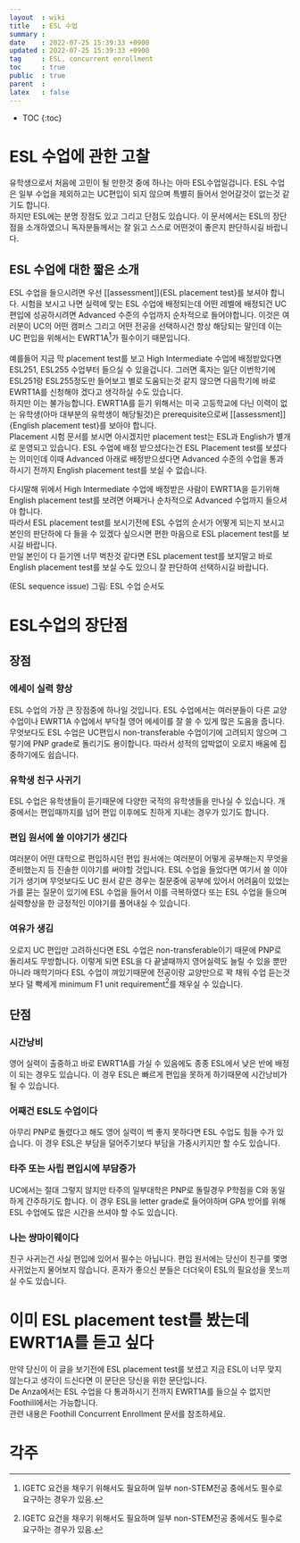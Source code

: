 ```yaml
---
layout  : wiki
title   : ESL 수업
summary : 
date    : 2022-07-25 15:39:33 +0900
updated : 2022-07-25 15:39:33 +0900
tag     : ESL, concurrent enrollment
toc     : true
public  : true
parent  : 
latex   : false
---
```

* TOC
{:toc}

# ESL 수업에 관한 고찰
유학생으로서 처음에 고민이 될 만한것 중에 하나는 아마 ESL수업일겁니다. ESL 수업은 일부 수업을 제외하고는 UC편입이 되지 않으며 특별히 들어서 얻어갈것이 없는것 같기도 합니다.  
하지만 ESL에는 분명 장점도 있고 그리고 단점도 있습니다. 이 문서에서는 ESL의 장단점을 소개하였으니 독자분들께서는 잘 읽고 스스로 어떤것이 좋은지 판단하시길 바랍니다.  

## ESL 수업에 대한 짧은 소개
ESL 수업을 들으시려면 우선 [[assessment]]{ESL placement test}를 보셔야 합니다. 시험을 보시고 나면 실력에 맞는 ESL 수업에 배정되는데 어떤 레벨에 배정되건 UC 편입에 성공하시려면 Advanced 수준의 수업까지 순차적으로 들어야합니다.
이것은 여러분이 UC의 어떤 캠퍼스 그리고 어떤 전공을 선택하시건 항상 해당되는 말인데 이는 UC 편입을 위해서는 EWRT1A[^1]가 필수이기 때문입니다.  
<br/>
예를들어 지금 막 placement test를 보고 High Intermediate 수업에 배정받았다면 ESL251, ESL255 수업부터 들으실 수 있을겁니다. 그러면 혹자는 일단 이번학기에 ESL251랑 ESL255정도만 들어보고 별로 도움되는것 같지 않으면 다음학기에 바로 EWRT1A를 신청해야 겠다고 생각하실 수도 있습니다.  
하지만 이는 불가능합니다. EWRT1A를 듣기 위해서는 미국 고등학교에 다닌 이력이 없는 유학생(아마 대부분의 유학생이 해당될것)은 prerequisite으로써 [[assessment]]{English placement test}를 보아야 합니다.  
Placement 시험 문서를 보시면 아시겠지만 placement test는 ESL과 English가 별개로 운영되고 있습니다. ESL 수업에 배정 받으셨다는건 ESL Placement test를 보셨다는 의미인데 이때 Advanced 아래로 배정받으셨다면 Advanced 수준의 수업을 통과하시기 전까지 English placement test를 보실 수 없습니다.  

다시말해 위에서 High Intermediate 수업에 배정받은 사람이 EWRT1A을 듣기위해 English placement test를 보려면 어째거나 순차적으로 Advanced 수업까지 들으셔야 합니다.  
따라서 ESL placement test를 보시기전에 ESL 수업의 순서가 어떻게 되는지 보시고 본인의 판단하에 다 들을 수 있겠다 싶으시면 편한 마음으로 ESL placement test를 보시길 바랍니다.  
만일 본인이 다 듣기엔 너무 벅찬것 같다면 ESL placement test를 보지말고 바로 English placement test를 보실 수도 있으니 잘 판단하여 선택하시길 바랍니다.  

(ESL sequence issue)
그림: ESL 수업 순서도  

# ESL수업의 장단점

## 장점

### 에세이 실력 향상
ESL 수업의 가장 큰 장점중에 하나일 것입니다. ESL 수업에서는 여러분들이 다른 교양수업이나 EWRT1A 수업에서 부닥칠 영어 에세이를 잘 쓸 수 있게 많은 도움을 줍니다. 무엇보다도 ESL 수업은 UC편입시 non-transferable 수업이기에 고려되지 않으며 그렇기에 PNP grade로 돌리기도 용이합니다. 따라서 성적의 압박없이 오로지 배움에 집중하기에도 쉽습니다.

### 유학생 친구 사귀기
ESL 수업은 유학생들이 듣기때문에 다양한 국적의 유학생들을 만나실 수 있습니다. 개중에서는 편입때까지를 넘어 편입 이후에도 친하게 지내는 경우가 있기도 합니다.

### 편입 원서에 쓸 이야기가 생긴다
여러분이 어떤 대학으로 편입하시던 편입 원서에는 여러분이 어떻게 공부해는지 무엇을 준비했는지 등 진솔한 이야기를 써야할 것입니다. ESL 수업을 들었다면 여기서 쓸 이야기가 생기며 무엇보다도 UC 원서 같은 경우는 질문중에 공부에 있어서 어려움이 있었는가를 묻는 질문이 있기에 ESL 수업을 들어서 이를 극복하였다 또는 ESL 수업을 들으며 실력향상을 한 긍정적인 이야기를 풀어내실 수 있습니다.

### 여유가 생김
오로지 UC 편입만 고려하신다면 ESL 수업은 non-transferable이기 때문에 PNP로 돌리셔도 무방합니다. 이렇게 되면 ESL을 다 끝낼때까지 영어실력도 늘릴 수 있을 뿐만 아니라 매학기마다 ESL 수업이 껴있기때문에 전공이랑 교양만으로 꽉 채워 수업 듣는것보다 덜 빡세게 minimum F1 unit requirement[^1]를 채우실 수 있습니다.

## 단점

### 시간낭비
영어 실력이 출중하고 바로 EWRT1A를 가실 수 있음에도 종종 ESL에서 낮은 반에 배정이 되는 경우도 있습니다. 이 경우 ESL은 빠르게 편입을 못하게 하기때문에 시간낭비가 될 수 있습니다. 

### 어째건 ESL도 수업이다
아무리 PNP로 돌렸다고 해도 영어 실력이 썩 좋지 못하다면 ESL 수업도 힘들 수가 있습니다. 이 경우 ESL은 부담을 덜어주기보다 부담을 가중시키지만 할 수도 있습니다.

### 타주 또는 사립 편입시에 부담증가
UC에서는 절대 그렇지 않지만 타주의 일부대학은 PNP로 돌릴경우 P학점을 C와 동일하게 간주하기도 합니다. 이 경우 ESL을 letter grade로 들어야하며 GPA 방어를 위해 ESL 수업에도 많은 시간을 쓰셔야 할 수도 있습니다.

### 나는 썅마이웨이다
친구 사귀는건 사실 편입에 있어서 필수는 아닙니다. 편입 원서에는 당신이 친구를 몇명 사귀었는지 물어보지 않습니다. 혼자가 좋으신 분들은 더더욱이 ESL의 필요성을 못느끼실 수도 있습니다. 

# 이미 ESL placement test를 봤는데 EWRT1A를 듣고 싶다
만약 당신이 이 글을 보기전에 ESL placement test를 보셨고 지금 ESL이 너무 맞지 않는다고 생각이 드신다면 이 문단은 당신을 위한 문단입니다.  
De Anza에서는 ESL 수업을 다 통과하시기 전까지 EWRT1A를 들으실 수 없지만 Foothill에서는 가능합니다.   
관련 내용은 Foothill Concurrent Enrollment 문서를 참조하세요.

# 각주
[^1]: IGETC 요건을 채우기 위해서도 필요하며 일부 non-STEM전공 중에서도 필수로 요구하는 경우가 있음.  
[^2]: F1 비자의 Sevis 유지를 위해서 들어야하는 최소 학점(12학점). 이 이하로 수업을 들으실 경우 미국에 계실 수 없습니다.  
 

